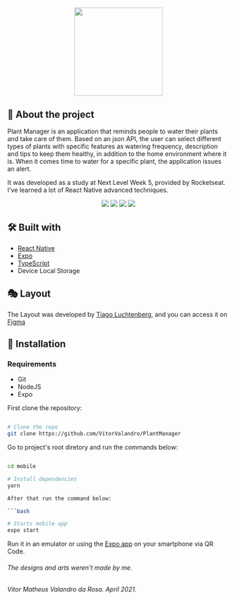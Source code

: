 <h1 align="center">
  <img width="200px" src="https://user-images.githubusercontent.com/50156875/120103508-4d04a480-c126-11eb-9e58-3171d285cf6c.png" />
  <br />
</h1>

## 📃 About the project

Plant Manager is an application that reminds people to water their plants and take care of them. Based on an json API, the user can select different types of plants with specific
features as watering frequency, description and tips to keep them healthy, in addition to the home environment where it is. When it comes time to water for a specific plant, the application issues an alert.

It was developed as a study at Next Level Week 5, provided by Rocketseat. I've learned a lot of React Native advanced techniques.

<div align="center">
   <img src="https://user-images.githubusercontent.com/50156875/120104087-33189100-c129-11eb-9118-d9830fd7de47.png">
   <img src="https://user-images.githubusercontent.com/50156875/120104063-1419ff00-c129-11eb-9470-405bacf0eae7.png">
   <img src="https://user-images.githubusercontent.com/50156875/120104101-3f9ce980-c129-11eb-972d-9102e5c54b96.png">
   <img src="https://user-images.githubusercontent.com/50156875/120104108-49265180-c129-11eb-8fbd-e9b99e3a95ef.png">   
</div>

## 🛠 Built with

- [React Native](https://reactnative.dev/)
- [Expo](https://expo.io/)
- [TypeScript](https://www.typescriptlang.org/)
- Device Local Storage

## 🎭 Layout
The Layout was developed by [Tiago Luchtenberg](https://www.instagram.com/tiagoluchtenberg/), and you can access it on [Figma](https://www.figma.com/file/sPtgdHw6gl5iCtOmauO1y1/PlantManager-(Copy)?node-id=0%3A1)

## 📱 Installation

### Requirements
- Git
- NodeJS
- Expo

First clone the repository:

```bash

# Clone the repo
git clone https://github.com/VitorValandro/PlantManager

```

Go to project's root diretory and run the commands below:

```bash

cd mobile

# Install dependencies
yarn

After that run the command below:

```bash

# Starts mobile app
expo start

```

Run it in an emulator or using the [Expo app](https://play.google.com/store/apps/details?id=host.exp.exponent&hl=pt_BR&gl=US) on your smartphone via QR Code.

###### The designs and arts weren't made by me.

###### Vitor Matheus Valandro da Rosa. April 2021.
